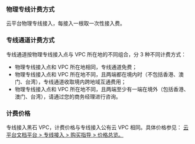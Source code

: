 ### 物理专线计费方式
云平台物理专线接入，每接入一根取一次性接入费。

### 专线通道计费方式
专线通道按物理专线接入点与 VPC 所在地的不同组合，分 3 种不同计费方式：
- 物理专线接入点和 VPC 所在地相同，专线通道免费；
- 物理专线接入点和 VPC 所在地不同，且两端都在境内时（不包括香港、澳门、台湾），专线通道收取境内跨地域互通费用；
- 物理专线接入点和 VPC 所在地不同，且两端至少有一端在境外（包括香港、澳门、台湾），请通过您的商务经理进行咨询。

### 计费价格
专线接入黑石 VPC，计费价格与专线接入公有云 VPC 相同。具体价格参见：
[云平台文档平台 > 专线接入 > 购买指导 > 价格总览。](http://tcecqpoc.fsphere.cn/document/product/216/543) 
